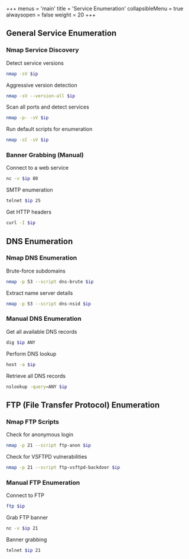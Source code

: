+++
menus = 'main'
title = 'Service Enumeration'
collapsibleMenu = true
alwaysopen = false
weight = 20
+++

## General Service Enumeration

### Nmap Service Discovery

Detect service versions

```bash
nmap -sV $ip
```

Aggressive version detection

```bash
nmap -sV --version-all $ip
```

Scan all ports and detect services

```bash
nmap -p- -sV $ip
```

Run default scripts for enumeration

```bash
nmap -sC -sV $ip
```

### Banner Grabbing (Manual)

Connect to a web service

```bash
nc -v $ip 80
```

SMTP enumeration

```bash
telnet $ip 25
```

Get HTTP headers

```bash
curl -I $ip
```

## DNS Enumeration

### Nmap DNS Enumeration

Brute-force subdomains

```bash
nmap -p 53 --script dns-brute $ip
```

Extract name server details

```bash
nmap -p 53 --script dns-nsid $ip
```

### Manual DNS Enumeration

Get all available DNS records

```bash
dig $ip ANY
```

Perform DNS lookup

```bash
host -a $ip
```

Retrieve all DNS records

```bash
nslookup -query=ANY $ip
```

## FTP (File Transfer Protocol) Enumeration

### Nmap FTP Scripts

Check for anonymous login

```bash
nmap -p 21 --script ftp-anon $ip
```

Check for VSFTPD vulnerabilities

```bash
nmap -p 21 --script ftp-vsftpd-backdoor $ip
```

### Manual FTP Enumeration

Connect to FTP

```bash
ftp $ip
```

Grab FTP banner

```bash
nc -v $ip 21
```

Banner grabbing

```bash
telnet $ip 21
```




